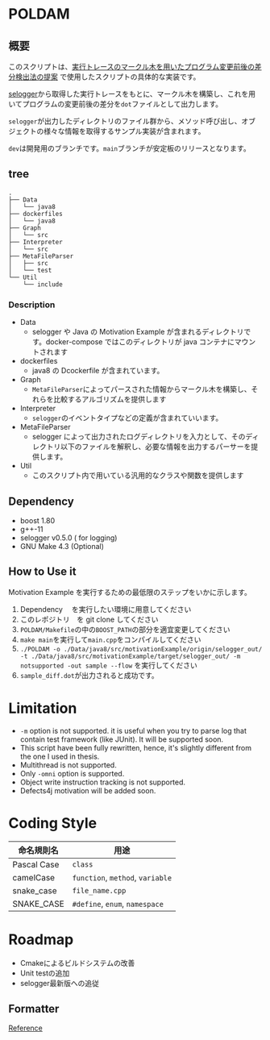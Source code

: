 # POLDAM

## 概要

このスクリプトは、[実行トレースのマークル木を用いたプログラム変更前後の差分検出法の提案](https://library.naist.jp/dspace/handle/10061/14739) で使用したスクリプトの具体的な実装です。

[selogger](https://github.com/takashi-ishio/selogger)から取得した実行トレースをもとに、マークル木を構築し、これを用いてプログラムの変更前後の差分を`dot`ファイルとして出力します。

`selogger`が出力したディレクトリのファイル群から、メソッド呼び出し、オブジェクトの様々な情報を取得するサンプル実装が含まれます。

`dev`は開発用のブランチです。`main`ブランチが安定板のリリースとなります。

## tree

```
.
├── Data
│   └── java8
├── dockerfiles
│   └── java8
├── Graph
│   └── src
├── Interpreter
│   └── src
├── MetaFileParser
│   ├── src
│   └── test
└── Util
    └── include
```

### Description

- Data
  - selogger や Java の Motivation Example が含まれるディレクトリです。docker-compose ではこのディレクトリが java コンテナにマウントされます
- dockerfiles
  - java8 の Dcockerfile が含まれています。
- Graph
  - `MetaFileParser`によってパースされた情報からマークル木を構築し、それらを比較するアルゴリズムを提供します
- Interpreter
  - `selogger`のイベントタイプなどの定義が含まれていいます。
- MetaFileParser
  - selogger によって出力されたログディレクトリを入力として、そのディレクトリ以下のファイルを解釈し、必要な情報を出力するパーサーを提供します。
- Util
  - このスクリプト内で用いている汎用的なクラスや関数を提供します

## Dependency

- boost 1.80
- g++-11
- selogger v0.5.0 ( for logging)
- GNU Make 4.3 (Optional)

## How to Use it

Motivation Example を実行するための最低限のステップをいかに示します。

1. Dependency 　を実行したい環境に用意してください
2. このレポジトリ　を git clone してください
3. `POLDAM/Makefile`の中の`BOOST_PATH`の部分を適宜変更してください
4. `make main`を実行して`main.cpp`をコンパイルしてください
5. `./POLDAM -o ./Data/java8/src/motivationExample/origin/selogger_out/ -t ./Data/java8/src/motivationExample/target/selogger_out/ -m notsupported -out sample --flow` を実行してください
6. `sample_diff.dot`が出力されると成功です。

# Limitation

- `-m` option is not supported. it is useful when you try to parse log that contain test framework (like JUnit). It will be supported soon.
- This script have been fully rewritten, hence, it's slightly different from the one I used in thesis.
- Multithread is not supported.
- Only `-omni` option is supported.
- Object write instruction tracking is not supported.
- Defects4j motivation will be added soon.

# Coding Style

| 命名規則名  | 用途                             |
| ----------- | -------------------------------- |
| Pascal Case | `class`                          |
| camelCase   | `function`, `method`, `variable` |
| snake_case  | `file_name.cpp`                  |
| SNAKE_CASE  | `#define`, `enum`, `namespace`   |

# Roadmap
- Cmakeによるビルドシステムの改善
- Unit testの追加
- selogger最新版への追従

## Formatter

[Reference](https://qiita.com/shirakawa4756/items/55b509fb56cb1bb0c9a4)

